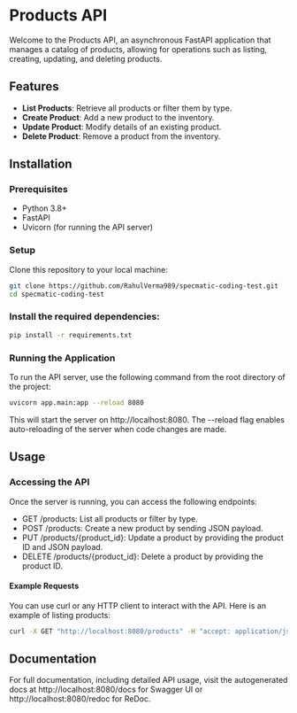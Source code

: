 # Products API

Welcome to the Products API, an asynchronous FastAPI application that manages a catalog of products, allowing for operations such as listing, creating, updating, and deleting products.

## Features

- **List Products**: Retrieve all products or filter them by type.
- **Create Product**: Add a new product to the inventory.
- **Update Product**: Modify details of an existing product.
- **Delete Product**: Remove a product from the inventory.

## Installation

### Prerequisites

- Python 3.8+
- FastAPI
- Uvicorn (for running the API server)

### Setup

Clone this repository to your local machine:

```bash
git clone https://github.com/RahulVerma989/specmatic-coding-test.git
cd specmatic-coding-test
```

### Install the required dependencies:

```bash
pip install -r requirements.txt
```

### Running the Application

To run the API server, use the following command from the root directory of the project:

```bash
uvicorn app.main:app --reload 8080
```

This will start the server on http://localhost:8080. The --reload flag enables auto-reloading of the server when code changes are made.

## Usage

### Accessing the API

Once the server is running, you can access the following endpoints:

- GET /products: List all products or filter by type.
- POST /products: Create a new product by sending JSON payload.
- PUT /products/{product_id}: Update a product by providing the product ID and JSON payload.
- DELETE /products/{product_id}: Delete a product by providing the product ID.

#### Example Requests

You can use curl or any HTTP client to interact with the API. Here is an example of listing products:

```bash
curl -X GET "http://localhost:8080/products" -H "accept: application/json"
```

## Documentation

For full documentation, including detailed API usage, visit the autogenerated docs at http://localhost:8080/docs for Swagger UI or http://localhost:8080/redoc for ReDoc.